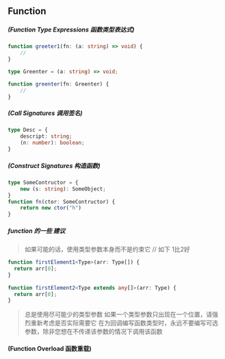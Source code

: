
## Function

##### (Function Type Expressions 函数类型表达式)

``` ts
function greeter1(fn: (a: string) => void) {
    //
}

type Greenter = (a: string) => void;

function greenter(fn: Greenter) {
    //
}
```

##### (Call Signatures 调用签名)

```ts
type Desc = {
    descript: string;
    (n: number): boolean;
}
```

##### (Construct Signatures 构造函数)

```ts
type SomeContructor = {
    new (s: string): SomeObject;
}
function fn(ctor: SomeContructor) {
    return new ctor("h")
}
```

##### function 的一些 建议
> 如果可能的话，使用类型参数本身而不是约束它 // 如下 1比2好
```ts
function firstElement1<Type>(arr: Type[]) {
  return arr[0];
}
 
function firstElement2<Type extends any[]>(arr: Type) {
  return arr[0];
}
```
> 总是使用尽可能少的类型参数
> 如果一个类型参数只出现在一个位置，请强烈重新考虑是否实际需要它
> 在为回调编写函数类型时，永远不要编写可选参数，除非您想在不传递该参数的情况下调用该函数

#### (Function Overload 函数重载)